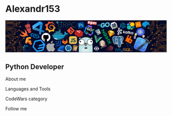 # Alexandr153

![Header](https://github.com/Alexandr153/Alexandr153/blob/main/assets/header.png)

## Python Developer

About me

Languages and Tools

CodeWars category

Follow me